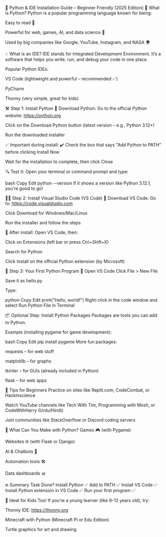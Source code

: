 🐍 Python & IDE Installation Guide – Beginner Friendly (2025 Edition)
📖 What is Python?
Python is a popular programming language known for being:

Easy to read 🧠

Powerful for web, games, AI, and data science 🚀

Used by big companies like Google, YouTube, Instagram, and NASA 🌍

💡 What is an IDE?
IDE stands for Integrated Development Environment.
It’s a software that helps you write, run, and debug your code in one place.

Popular Python IDEs:

VS Code (lightweight and powerful – recommended ✅)

PyCharm

Thonny (very simple, great for kids)

🛠️ Step 1: Install Python
🔗 Download Python:
Go to the official Python website: https://python.org

Click on the Download Python button (latest version – e.g., Python 3.12+)

Run the downloaded installer

✅ Important during install:
✔️ Check the box that says "Add Python to PATH" before clicking Install Now

Wait for the installation to complete, then click Close

🔍 Test it:
Open your terminal or command prompt and type:

bash
Copy
Edit
python --version
If it shows a version like Python 3.12.1, you're good to go!

🧑‍💻 Step 2: Install Visual Studio Code (VS Code)
🔗 Download VS Code:
Go to: https://code.visualstudio.com

Click Download for Windows/Mac/Linux

Run the installer and follow the steps

🔌 After install:
Open VS Code, then:

Click on Extensions (left bar or press Ctrl+Shift+X)

Search for Python

Click Install on the official Python extension (by Microsoft)

🧪 Step 3: Your First Python Program
🔹 Open VS Code
Click File > New File

Save it as hello.py

Type:

python
Copy
Edit
print("Hello, world!")
Right-click in the code window and select Run Python File in Terminal

📦 Optional Step: Install Python Packages
Packages are tools you can add to Python.

Example (installing pygame for game development):

bash
Copy
Edit
pip install pygame
More fun packages:

requests – for web stuff

matplotlib – for graphs

tkinter – for GUIs (already included in Python)

flask – for web apps

🧠 Tips for Beginners
Practice on sites like Replit.com, CodeCombat, or Hackinscience

Watch YouTube channels like Tech With Tim, Programming with Mosh, or CodeWithHarry (Urdu/Hindi)

Join communities like StackOverflow or Discord coding servers

🤖 What Can You Make with Python?
Games 🎮 (with Pygame)

Websites 🌐 (with Flask or Django)

AI & Chatbots 🤖

Automation tools 🛠️

Data dashboards 📊

🔚 Summary
Task	Done?
Install Python	✅
Add to PATH	✅
Install VS Code	✅
Install Python extension in VS Code	✅
Run your first program	✅

🧒 Ideal for Kids Too!
If you're a young learner (like 9–12 years old), try:

Thonny IDE: https://thonny.org

Minecraft with Python (Minecraft Pi or Edu Edition)

Turtle graphics for art and drawing
